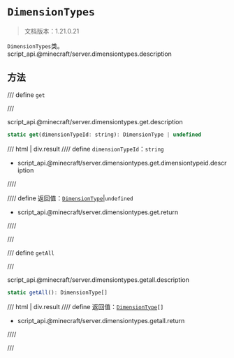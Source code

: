 # `DimensionTypes`

> 文档版本：1.21.0.21

`DimensionTypes`类。script_api.@minecraft/server.dimensiontypes.description

## 方法

/// define
`get`


///

script_api.@minecraft/server.dimensiontypes.get.description

```js
static get(dimensionTypeId: string): DimensionType | undefined
```

/// html | div.result
//// define
`dimensionTypeId`：`string`

- script_api.@minecraft/server.dimensiontypes.get.dimensiontypeid.description


////

//// define
返回值：[`DimensionType`](./dimensiontype.md)|`undefined`

- script_api.@minecraft/server.dimensiontypes.get.return


////

///


/// define
`getAll`


///

script_api.@minecraft/server.dimensiontypes.getall.description

```js
static getAll(): DimensionType[]
```

/// html | div.result
//// define
返回值：<code><a href="../dimensiontype/">DimensionType</a>[]</code>

- script_api.@minecraft/server.dimensiontypes.getall.return


////

///

